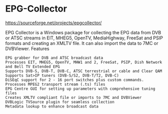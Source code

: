 # EPG-Collector

https://sourceforge.net/projects/epgcollector/

EPG Collector is a Windows package for collecting the EPG data from DVB or ATSC streams in EIT, MHEG5, OpenTV, MediaHighway, FreeSat and PSIP formats and creating an XMLTV file. It can also import the data to 7MC or DVBViewer.
Features

    EPG grabber for DVB and ATSC broadcast data
    Processes EIT, MHEG5, OpenTV, MHW1 and 2, FreeSat, PSIP, Dish Network and Bell TV Extended EPG
    Supports DVB-S, DVB-T, DVB-C, ATSC terrestrial or cable and Clear QAM
    Supports Sat>IP tuners (DVB-S/S2, DVB-T/T2, DVB-C)
    DiSEqC support for 2 - 16 port switches plus custom commands.
    Processes MPEG2 transport stream (.ts) files
    EPG Centre GUI for setting up parameters with comprehensive tuning files
    Creates XMLTV compliant file or imports to 7MC and DVBViewer
    DVBLogic TVSource plugin for seamless collection
    Metadata lookup to enhance broadcast data

